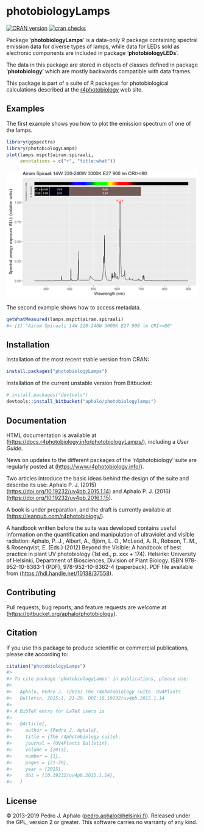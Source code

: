 
# photobiologyLamps

[![CRAN
version](https://www.r-pkg.org/badges/version-last-release/photobiologyLamps)](https://cran.r-project.org/package=photobiologyLamps)
[![cran
checks](https://cranchecks.info/badges/worst/photobiologyLamps)](https://cran.r-project.org/web/checks/check_results_photobiologyLamps.html)

Package ‘**photobiologyLamps**’ is a data-only R package containing
spectral emission data for diverse types of lamps, while data for LEDs
sold as electronic components are included in package
‘**photobiologyLEDs**’.

The data in this package are stored in objects of classes defined in
package ‘**photobiology**’ which are mostly backwards compatible with
data frames.

This package is part of a suite of R packages for photobiological
calculations described at the
[r4photobiology](https://www.r4photobiology.info) web site.

## Examples

The first example shows you how to plot the emission spectrum of one of
the lamps.

``` r
library(ggspectra)
library(photobiologyLamps)
plot(lamps.mspct$airam.spiraali,
     annotations = c("+", "title:what"))
```

![](man/figures/README-example1-1.png)<!-- -->

The second example shows how to access metadata.

``` r
getWhatMeasured(lamps.mspct$airam.spiraali)
#> [1] "Airam Spiraali 14W 220-240W 3000K E27 900 lm CRI>=80"
```

## Installation

Installation of the most recent stable version from CRAN:

``` r
install.packages("photobiologyLamps")
```

Installation of the current unstable version from Bitbucket:

``` r
# install.packages("devtools")
devtools::install_bitbucket("aphalo/photobiologylamps")
```

## Documentation

HTML documentation is available at
(<https://docs.r4photobiology.info/photobiologyLamps/>), including a
*User Guide*.

News on updates to the different packages of the ‘r4photobiology’ suite
are regularly posted at (<https://www.r4photobiology.info/>).

Two articles introduce the basic ideas behind the design of the suite
and describe its use: Aphalo P. J. (2015)
(<https://doi.org/10.19232/uv4pb.2015.1.14>) and Aphalo P. J. (2016)
(<https://doi.org/10.19232/uv4pb.2016.1.15>).

A book is under preparation, and the draft is currently available at
(<https://leanpub.com/r4photobiology/>).

A handbook written before the suite was developed contains useful
information on the quantification and manipulation of ultraviolet and
visible radiation: Aphalo, P. J., Albert, A., Björn, L. O., McLeod, A.
R., Robson, T. M., & Rosenqvist, E. (Eds.) (2012) Beyond the Visible: A
handbook of best practice in plant UV photobiology (1st ed., p. xxx +
174). Helsinki: University of Helsinki, Department of Biosciences,
Division of Plant Biology. ISBN 978-952-10-8363-1 (PDF),
978-952-10-8362-4 (paperback). PDF file available from
(<https://hdl.handle.net/10138/37558>).

## Contributing

Pull requests, bug reports, and feature requests are welcome at
(<https://bitbucket.org/aphalo/photobiology>).

## Citation

If you use this package to produce scientific or commercial
publications, please cite according to:

``` r
citation("photobiologyLamps")
#> 
#> To cite package 'photobiologyLamps' in publications, please use:
#> 
#>   Aphalo, Pedro J. (2015) The r4photobiology suite. UV4Plants
#>   Bulletin, 2015:1, 21-29. DOI:10.19232/uv4pb.2015.1.14
#> 
#> A BibTeX entry for LaTeX users is
#> 
#>   @Article{,
#>     author = {Pedro J. Aphalo},
#>     title = {The r4photobiology suite},
#>     journal = {UV4Plants Bulletin},
#>     volume = {2015},
#>     number = {1},
#>     pages = {21-29},
#>     year = {2015},
#>     doi = {10.19232/uv4pb.2015.1.14},
#>   }
```

## License

© 2013-2019 Pedro J. Aphalo (<pedro.aphalo@helsinki.fi>). Released under
the GPL, version 2 or greater. This software carries no warranty of any
kind.
